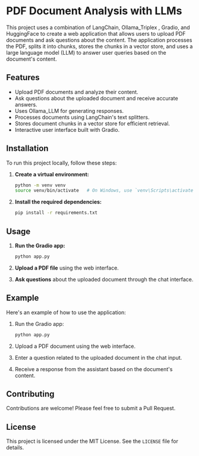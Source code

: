 # PDF Document Analysis with LLMs

This project uses a combination of LangChain, Ollama_Triplex , Gradio, and HuggingFace to create a web application that allows users to upload PDF documents and ask questions about the content. The application processes the PDF, splits it into chunks, stores the chunks in a vector store, and uses a large language model (LLM) to answer user queries based on the document's content.

## Features

- Upload PDF documents and analyze their content.
- Ask questions about the uploaded document and receive accurate answers.
- Uses Ollama_LLM for generating responses.
- Processes documents using LangChain's text splitters.
- Stores document chunks in a vector store for efficient retrieval.
- Interactive user interface built with Gradio.

## Installation

To run this project locally, follow these steps:


1. **Create a virtual environment:**

    ```sh
    python -m venv venv
    source venv/bin/activate   # On Windows, use `venv\Scripts\activate`
    ```

2. **Install the required dependencies:**

    ```sh
    pip install -r requirements.txt
    ```

## Usage

1. **Run the Gradio app:**

    ```sh
    python app.py
    ```

2. **Upload a PDF file** using the web interface.

3. **Ask questions** about the uploaded document through the chat interface.


## Example

Here's an example of how to use the application:

1. Run the Gradio app:

    ```sh
    python app.py
    ```

2. Upload a PDF document using the web interface.

3. Enter a question related to the uploaded document in the chat input.

4. Receive a response from the assistant based on the document's content.

## Contributing

Contributions are welcome! Please feel free to submit a Pull Request.

## License

This project is licensed under the MIT License. See the `LICENSE` file for details.

